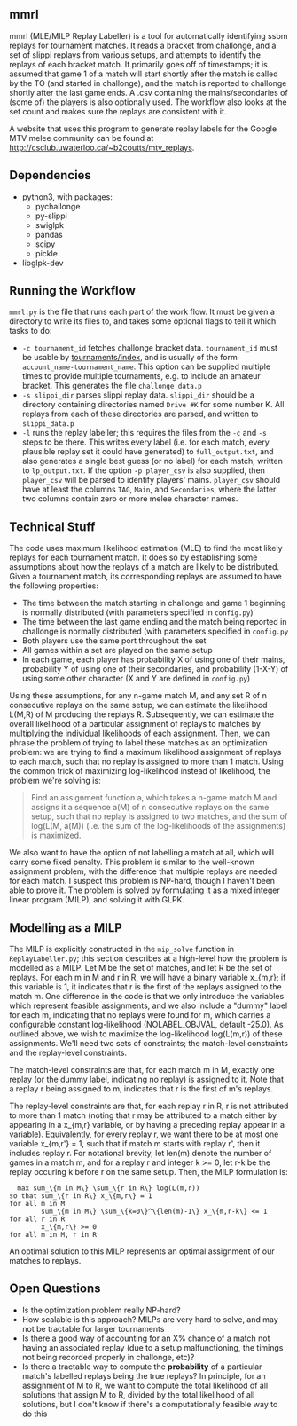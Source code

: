 ## mmrl
mmrl (MLE/MILP Replay Labeller) is a tool for automatically identifying ssbm replays for tournament matches. It reads a bracket from challonge, and a set of slippi replays from various setups, and attempts to identify the replays of each bracket match.  It primarily goes off of timestamps; it is assumed that game 1 of a match will start shortly after the match is called by the TO (and started in challonge), and the match is reported to challonge shortly after the last game ends. A .csv containing the mains/secondaries of (some of) the players is also optionally used. The workflow also looks at the set count and makes sure the replays are consistent with it.

A website that uses this program to generate replay labels for the Google MTV melee community can be found at http://csclub.uwaterloo.ca/~b2coutts/mtv_replays.

## Dependencies
* python3, with packages:
	* pychallonge
	* py-slippi
	* swiglpk
	* pandas
	* scipy
	* pickle
* libglpk-dev

## Running the Workflow
`mmrl.py` is the file that runs each part of the work flow. It must be given a directory to write its files to, and takes some optional flags to tell it which
tasks to do:

* `-c tournament_id` fetches challonge bracket data. `tournament_id` must be usable by [tournaments/index](https://api.challonge.com/v1/documents/tournaments/show), and is usually of the form `account_name-tournament_name`. This option can be supplied multiple times to provide multiple tournaments, e.g. to include an amateur bracket. This generates the file `challonge_data.p`
* `-s slippi_dir` parses slippi replay data. `slippi_dir` should be a directory containing directories named `Drive #K` for some number K. All replays from each of these directories are parsed, and written to `slippi_data.p`
* `-l` runs the replay labeller; this requires the files from the `-c` and `-s` steps to be there. This writes every label (i.e. for each match, every plausible replay set it could have generated) to `full_output.txt`, and also generates a single best guess (or no label) for each match, written to `lp_output.txt`.  If the option `-p player_csv` is also supplied, then `player_csv` will be parsed to identify players' mains. `player_csv` should have at least the columns `TAG`, `Main`, and `Secondaries`, where the latter two columns contain zero or more melee character names.


## Technical Stuff

The code uses maximum likelihood estimation (MLE) to find the most likely replays for each tournament match. It does so by establishing some assumptions about how the replays of a match are likely to be distributed.  Given a tournament match, its corresponding replays are assumed to have the following properties:

* The time between the match starting in challonge and game 1 beginning is normally distributed (with parameters specified in `config.py`)
* The time between the last game ending and the match being reported in challonge is normally distributed (with parameters specified in `config.py`
* Both players use the same port throughout the set
* All games within a set are played on the same setup
* In each game, each player has probability X of using one of their mains, probability Y of using one of their secondaries, and probability (1-X-Y) of using some other character (X and Y are defined in `config.py`)

Using these assumptions, for any n-game match M, and any set R of n consecutive replays on the same setup, we can estimate the likelihood L(M,R) of M producing the replays R. Subsequently, we can estimate the overall likelihood of a particular assignment of replays to matches by multiplying the individual likelihoods of each assignment.  Then, we can phrase the problem of trying to label these matches as an optimization problem: we are trying to find a maximum likelihood assignment of replays to each match, such that no replay is assigned to more than 1 match. Using the common trick of maximizing log-likelihood instead of likelihood, the problem we're solving is:

> Find an assignment function a, which takes a n-game match M and assigns it a sequence a(M) of n consecutive replays on the same setup, such that no replay is assigned to two matches, and the sum of log(L(M, a(M)) (i.e. the sum of the log-likelihoods of the assignments) is maximized.

We also want to have the option of not labelling a match at all, which will carry some fixed penalty. This problem is similar to the well-known assignment problem, with the difference that multiple replays are needed for each match. I suspect this problem is NP-hard, though I haven't been able to prove it.  The problem is solved by formulating it as a mixed integer linear program (MILP), and solving it with GLPK.

## Modelling as a MILP

The MILP is explicitly constructed in the `mip_solve` function in `ReplayLabeller.py`; this section describes at a high-level how the problem is modelled as a
MILP. Let M be the set of matches, and let R be the set of replays. For each m in M and r in R, we will have a binary variable x_\{m,r\}; if this variable is 1,
it indicates that r is the first of the replays assigned to the match m. One difference in the code is that we only introduce the variables which represent
feasible assignments, and we also include a "dummy" label for each m, indicating that no replays were found for m, which carries a configurable constant
log-likelihood (NOLABEL_OBJVAL, default -25.0). As outlined above, we wish to maximize the log-likelihood log(L(m,r)) of these assignments. We'll need two sets
of constraints; the match-level constraints and the replay-level constraints.

The match-level constraints are that, for each match m in M, exactly one replay (or the dummy label, indicating no replay) is assigned to it. Note that a replay
r being assigned to m, indicates that r is the first of m's replays.

The replay-level constraints are that, for each replay r in R, r is not attributed to more than 1 match (noting that r may be attributed to a match either by
appearing in a x_\{m,r\} variable, or by having a preceding replay appear in a variable). Equivalently, for every replay r, we want there to be at most one
variable x_\{m,r'\} = 1, such that if match m starts with replay r', then it includes replay r. For notational brevity, let len(m) denote the number of games in
a match m, and for a replay r and integer k >= 0, let r-k be the replay occuring k before r on the same setup. Then, the MILP formulation is:

```
  max sum_\{m in M\} \sum_\{r in R\} log(L(m,r))
so that sum_\{r in R\} x_\{m,r\} = 1                                 for all m in M
        sum_\{m in M\} \sum_\{k=0\}^\{len(m)-1\} x_\{m,r-k\} <= 1    for all r in R
        x_\{m,r\} >= 0                                               for all m in M, r in R
```

An optimal solution to this MILP represents an optimal assignment of our matches to replays.


## Open Questions
* Is the optimization problem really NP-hard?
* How scalable is this approach? MILPs are very hard to solve, and may not be tractable for larger tournaments
* Is there a good way of accounting for an X% chance of a match not having an associated replay (due to a setup malfunctioning, the timings not being recorded properly in challonge, etc)?
* Is there a tractable way to compute the **probability** of a particular match's labelled replays being the true replays? In principle, for an assignment of M to R, we want to compute the total likelihood of all solutions that assign M to R, divided by the total likelihood of all solutions, but I don't know if there's a computationally feasible way to do this
